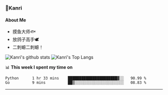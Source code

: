 ### 🌱Kanri
#### About Me
- 摸鱼大师🐟
- 放鸽子高手🕊
- 二刺螈二刺螈！

![Kanri's github stats](https://github-readme-stats.vercel.app/api?username=Yiwen-Chan&show_icons=true&theme=vue&line_height=20)
![Kanri's Top Langs](https://github-readme-stats.vercel.app/api/top-langs/?username=Yiwen-Chan&layout=compact&theme=vue&card_width=270)

📊 **This week I spent my time on**
<!--START_SECTION:waka-->
```text
Python      1 hr 33 mins    ██████████████████████▓░░   90.99 % 
Go          9 mins          ██▒░░░░░░░░░░░░░░░░░░░░░░   08.83 % 
```
<!--END_SECTION:waka-->

***

